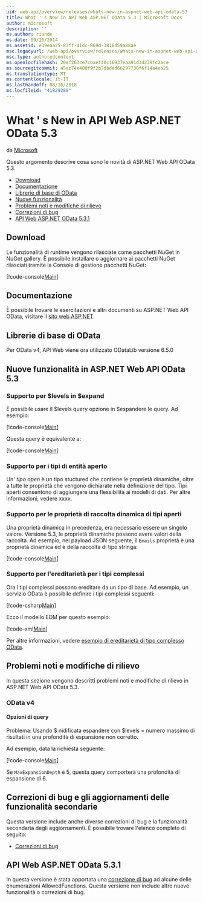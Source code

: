 ```yaml
---
uid: web-api/overview/releases/whats-new-in-aspnet-web-api-odata-53
title: What ' s New in API Web ASP.NET OData 5.3 | Microsoft Docs
author: microsoft
description: ''
ms.author: riande
ms.date: 09/16/2014
ms.assetid: e39eaa25-83ff-41dc-869d-3818d59a88ae
msc.legacyurl: /web-api/overview/releases/whats-new-in-aspnet-web-api-odata-53
msc.type: authoredcontent
ms.openlocfilehash: 20ef263ce7cbaef40c16937eaa91d34239fc2ace
ms.sourcegitcommit: 45ac74e400f9f2b7dbded66297730f6f14a4eb25
ms.translationtype: MT
ms.contentlocale: it-IT
ms.lasthandoff: 08/16/2018
ms.locfileid: "41829288"
---
```

<a name="whats-new-in-aspnet-web-api-odata-53"></a>What ' s New in API Web ASP.NET OData 5.3
====================
da [Microsoft](https://github.com/microsoft)

Questo argomento descrive cosa sono le novità di ASP.NET Web API OData 5.3.

- [Download](#download)
- [Documentazione](#documentation)
- [Librerie di base di OData](#corelib)
- [Nuove funzionalità](#newf)
- [Problemi noti e modifiche di rilievo](#known-issues)
- [Correzioni di bug](#bug-fixes)
- [API Web ASP.NET OData 5.3.1](#OD)

<a id="download"></a>
## <a name="download"></a>Download

Le funzionalità di runtime vengono rilasciate come pacchetti NuGet in NuGet gallery. È possibile installare o aggiornare ai pacchetti NuGet rilasciati tramite la Console di gestione pacchetti NuGet:

[!code-console[Main](whats-new-in-aspnet-web-api-odata-53/samples/sample1.cmd)]

<a id="documentation"></a>
## <a name="documentation"></a>Documentazione

È possibile trovare le esercitazioni e altri documenti su ASP.NET Web API OData, visitare il [sito web ASP.NET](../odata-support-in-aspnet-web-api/index.md).

<a id="corelib"></a>
## <a name="odata-core-libraries"></a>Librerie di base di OData

Per OData v4, API Web viene ora utilizzato ODataLib versione 6.5.0

<a id="newf"></a>
## <a name="new-features-in-aspnet-web-api-odata-53"></a>Nuove funzionalità in ASP.NET Web API OData 5.3

### <a name="support-for-levels-in-expand"></a>Supporto per $levels in $expand

È possibile usare il $levels query opzione in $espandere le query. Ad esempio:

[!code-console[Main](whats-new-in-aspnet-web-api-odata-53/samples/sample2.cmd)]

Questa query è equivalente a:

[!code-console[Main](whats-new-in-aspnet-web-api-odata-53/samples/sample3.cmd)]

<a id="open-entity-types"></a>
### <a name="support-for-open-entity-types"></a>Supporto per i tipi di entità aperto

Un' *tipo open* è un tipo stuctured che contiene le proprietà dinamiche, oltre a tutte le proprietà che vengono dichiarate nella definizione del tipo. Tipi aperti consentono di aggiungere una flessibilità ai modelli di dati. Per altre informazioni, vedere xxxx.

### <a name="support-for-dynamic-collection-properties-in-open-types"></a>Supporto per le proprietà di raccolta dinamica di tipi aperti

Una proprietà dinamica in precedenza, era necessario essere un singolo valore. Versione 5.3, le proprietà dinamiche possono avere valori della raccolta. Ad esempio, nel payload JSON seguente, il `Emails` proprietà è una proprietà dinamica ed è della raccolta di tipo stringa:

[!code-console[Main](whats-new-in-aspnet-web-api-odata-53/samples/sample4.cmd)]

### <a name="support-for-inheritance-for-complex-types"></a>Supporto per l'ereditarietà per i tipi complessi

Ora i tipi complessi possono ereditare da un tipo di base. Ad esempio, un servizio OData è possibile definire i tipi complessi seguenti:

[!code-csharp[Main](whats-new-in-aspnet-web-api-odata-53/samples/sample5.cs)]

Ecco il modello EDM per questo esempio:

[!code-xml[Main](whats-new-in-aspnet-web-api-odata-53/samples/sample6.xml?highlight=8,15)]

Per altre informazioni, vedere [esempio di ereditarietà di tipo complesso OData](http://aspnet.codeplex.com/SourceControl/latest#Samples/WebApi/OData/v4/ODataComplexTypeInheritanceSample/ReadMe.txt).

<a id="known-issues"></a>
## <a name="known-issues-and-breaking-changes"></a>Problemi noti e modifiche di rilievo

In questa sezione vengono descritti problemi noti e modifiche di rilievo in ASP.NET Web API OData 5.3.

### <a name="odata-v4"></a>OData v4

#### <a name="query-options"></a>Opzioni di query

Problema: Usando $ nidificata espandere con $levels = numero massimo di risultati in una profondità di espansione non corretto.

Ad esempio, data la richiesta seguente:

[!code-console[Main](whats-new-in-aspnet-web-api-odata-53/samples/sample7.cmd)]

Se `MaxExpansionDepth` è 5, questa query comporterà una profondità di espansione di 6.

<a id="bug-fixes"></a>
## <a name="bug-fixes-and-minor-feature-updates"></a>Correzioni di bug e gli aggiornamenti delle funzionalità secondarie

Questa versione include anche diverse correzioni di bug e la funzionalità secondaria degli aggiornamenti. È possibile trovare l'elenco completo di seguito:

- [Correzioni di bug](https://aspnetwebstack.codeplex.com/workitem/list/advanced?keyword=&status=All&type=All&priority=All&release=v5.3%20Beta&assignedTo=All&component=Web%20API|Web%20API%20OData&sortField=AssignedTo&sortDirection=Ascending&page=0&reasonClosed=Fixed)

<a id="OD"></a>
## <a name="aspnet-web-api-odata-531"></a>API Web ASP.NET OData 5.3.1

In questa versione è stata apportata una [correzione di bug](https://aspnetwebstack.codeplex.com/workitem/list/advanced?keyword=&amp;status=All&amp;type=All&amp;priority=All&amp;release=v5.3.1%20Beta&amp;assignedTo=All&amp;component=Web%20API%20OData&amp;sortField=LastUpdatedDate&amp;sortDirection=Descending&amp;page=0&amp;reasonClosed=All) ad alcune delle enumerazioni AllowedFunctions. Questa versione non include altre nuove funzionalità o correzioni di bug.
